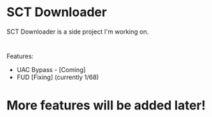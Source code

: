 # SCT Downloader
SCT Downloader is a side project I'm working on.
#
Features:
- UAC Bypass - [Coming]
- FUD [Fixing] (currently 1/68)
# More features will be added later!
